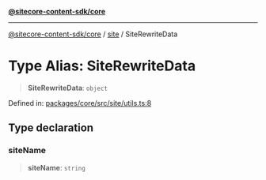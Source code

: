 [**@sitecore-content-sdk/core**](../../README.md)

***

[@sitecore-content-sdk/core](../../README.md) / [site](../README.md) / SiteRewriteData

# Type Alias: SiteRewriteData

> **SiteRewriteData**: `object`

Defined in: [packages/core/src/site/utils.ts:8](https://github.com/Sitecore/content-sdk/blob/6011964d1f248a508bbfba336ef2d9fbb216116e/packages/core/src/site/utils.ts#L8)

## Type declaration

### siteName

> **siteName**: `string`
